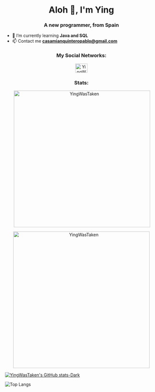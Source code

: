 <h1 align="center">Aloh 👋, I'm Ying</h1>
<h3 align="center">A new programmer, from Spain</h3>

- 🌱 I’m currently learning **Java and SQL**
-  📫 Contact me **casamianquinteropablo@gmail.com**
<h3 align="center">My Social Networks:</h3>

<!-- Twitter por si algún día lo quiero poner
<a href="URL DE TWITTER" target="blank"><img align="center" src="https://raw.githubusercontent.com/rahuldkjain/github-profile-readme-generator/master/src/images/icons/Social/twitter.svg" alt="YingWasTaken" height="30" width="40" /></a>
-->

<p align= "center">
<a href="https://instagram.com/pablocasamian" target="blank"><img align="center" src="https://raw.githubusercontent.com/rahuldkjain/github-profile-readme-generator/master/src/images/icons/Social/instagram.svg" alt="YingWasTaken" height="30" width="40" /></a>
  
<!-- YT por si algún día lo quiero poner
<a href="URL DEL CANAL" target="blank"><img align="center" src="https://raw.githubusercontent.com/rahuldkjain/github-profile-readme-generator/master/src/images/icons/Social/youtube.svg" alt="YingWasTaken" height="30" width="40" /></a> 
-->
</p>

<h3 align="center">Stats:</h3>
<p align="center">&nbsp;<img align="center" width="450px"src="https://github-readme-stats.vercel.app/api?username=YingWasTaken&show_icons=true&locale=en&theme=monokai" alt="YingWasTaken" /></p>

<p align="center"><img align="center" width="450px" src="https://github-readme-stats.vercel.app/api/top-langs?username=YingWasTaken&show_icons=true&locale=en&layout=compact&theme=monokai" alt="YingWasTaken" /></p>

<!--Github Stats-->
[![YingWasTaken's GitHub stats-Dark](https://github-readme-stats.vercel.app/api?username=YingWasTaken&show_icons=true&theme=monokai)](https://github.com/YingWasTaken/github-readme-stats#gh-dark-mode-only)

![Top Langs](https://github-readme-stats.vercel.app/api/top-langs/?username=YingWasTaken&layout=compact&theme=monokai)

